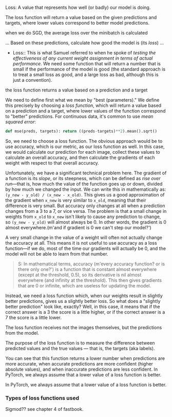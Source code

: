 
Loss: A value that represents how well (or badly) our model is doing.

The loss function will return a value based on the given predictions and targets, where lower values correspond to better model predictions.


when we do SGD, the average loss over the minibatch is calculated


... Based on these predictions, calculate how good the model is (its *loss*) ...



- Loss:: This is what Samuel referred to when he spoke of *testing the effectiveness of any current weight assignment in terms of actual performance*. We need some function that will return a number that is small if the performance of the model is good (the standard approach is to treat a small loss as good, and a large loss as bad, although this is just a convention).



the loss function returns a value based on a prediction and a target



We need to define first what we mean by "best (parameters)." We define this precisely by choosing a *loss function*, which will return a value based on a prediction and a target, where lower values of the function correspond to "better" predictions. For continuous data, it's common to use *mean squared error*:

```python 
def mse(preds, targets): return ((preds-targets)**2).mean().sqrt()
```






So, we need to choose a loss function. The obvious approach would be to use accuracy, which is our metric, as our loss function as well. In this case, we would calculate our prediction for each image, collect these values to calculate an overall accuracy, and then calculate the gradients of each weight with respect to that overall accuracy.

Unfortunately, we have a significant technical problem here. The gradient of a function is its *slope*, or its steepness, which can be defined as *rise over run*—that is, how much the value of the function goes up or down, divided by how much we changed the input. We can write this in mathematically as: `(y_new - y_old) / (x_new - x_old)`. This gives us a good approximation of the gradient when `x_new` is very similar to `x_old`, meaning that their difference is very small. But accuracy only changes at all when a prediction changes from a 3 to a 7, or vice versa. The problem is that a small change in weights from `x_old` to `x_new` isn't likely to cause any prediction to change, so `(y_new - y_old)` will almost always be 0. In other words, the gradient is 0 almost everywhere.(m'and if gradient is 0 we can't step our model?')

A very small change in the value of a weight will often not actually change the accuracy at all. This means it is not useful to use accuracy as a loss function—if we do, most of the time our gradients will actually be 0, and the model will not be able to learn from that number.

> S: In mathematical terms, accuracy (m'every accuracy function? or is there only one?') is a function that is constant almost everywhere (except at the threshold, 0.5), so its derivative is nil almost everywhere (and infinity at the threshold). This then gives gradients that are 0 or infinite, which are useless for updating the model.

Instead, we need a loss function which, when our weights result in slightly better predictions, gives us a slightly better loss. So what does a "slightly better prediction" look like, exactly? Well, in this case, it means that if the correct answer is a 3 the score is a little higher, or if the correct answer is a 7 the score is a little lower.

The loss function receives not the images themselves, but the predictions from the model.

The purpose of the loss function is to measure the difference between predicted values and the true values — that is, the targets (aka labels).


You can see that this function returns a lower number when predictions are more accurate, when accurate predictions are more confident (higher absolute values), and when inaccurate predictions are less confident. In PyTorch, we always assume that a lower value of a loss function is better.


In PyTorch, we always assume that a lower value of a loss function is better.







### Types of loss functions used

Sigmod?? see chapter 4 of fastbook. 